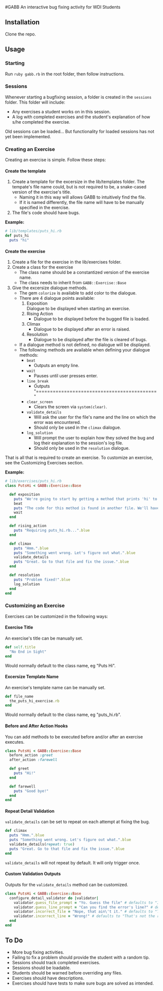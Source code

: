 #GABB
An interactive bug fixing activity for WDI Students
## Installation
Clone the repo.
## Usage
### Starting
Run `ruby gabb.rb` in the root folder, then follow instructions.

### Sessions
Whenever starting a bugfixing session, a folder is created in the `sessions` folder. This folder will include:
* Any exercises a student works on in this session.
* A log with completed exercises and the student's explanation of how s/he completed the exercise.

Old sessions can be loaded... But functionality for loaded sessions has not yet been implemented.

### Creating an Exercise
Creating an exercise is simple. Follow these steps:

#### Create the template
1. Create a template for the excersize in the lib/templates folder. The tempate's file name could, but is not required to be, a snake-cased version of the exercise's title.
    * Naming it in this way will allows GABB to intuitively find the file.
    * If it is named differently, the file name will have to be manually specified in the exercise.
2. The file's code should have bugs.

**Example:**
```ruby
# lib/templates/puts_hi.rb
def puts_hi
  puts "hi"

```

#### Create the exercise
1. Create a file for the exercise in the lib/exercises folder.
2. Create a class for the exercise
    * The class name should be a constantized version of the exercise name.
    * The class needs to inherit from `GABB::Exercise::Base`
3. Give the excersize dialogue methods.
    * The gem `colorize` is available to add color to the dialogue.
    * There are 4 dialogue points available:
        1. Exposition<br>
          Dialogue to be displayed when starting an exercise.
        2. Rising Action
            * Dialogue to be displayed before the bugged file is loaded.
        3. Climax
            * Dialogue to be displayed after an error is raised.
        4. Resolution
            * Dialogue to be displayed after the file is cleared of bugs.
    * If a dialogue method is not defined, no dialogue will be displayed.
    * The following methods are available when defining your dialogue methods:
        * `beat`
            * Outputs an empty line.
        * `wait`
            * Pauses until user presses enter.
        * `line_break`
            * Outputs "==========================================="
        * `clear_screen`
            * Clears the screen via `system(clear)`.
        *  `validate_details`
            * Will ask the user for the file's name and the line on which the error was encountered.
            * Should only be used in the `climax` dialogue.
        * `log_solution`
            * Will prompt the user to explain how they solved the bug and log their explanation to the session's log file.
            * Should only be used in the `resolution` dialogue.

That is all that is required to create an exercise. To customize an exercise, see the Customizing Exercises section.


**Example:**
```ruby
# lib/exercises/puts_hi.rb
class PutsHi < GABB::Exercise::Base

  def exposition
    puts "We're going to start by getting a method that prints 'hi' to the screen.".blue
    beat
    puts "The code for this method is found in another file. We'll have to require it before we can use the code.".blue
    wait
  end

  def rising_action
    puts "Requiring puts_hi.rb...".blue
  end

  def climax
    puts "Hmm.".blue
    puts "Something went wrong. Let's figure out what.".blue
    validate_details
    puts "Great. Go to that file and fix the issue.".blue
  end

  def resolution
    puts "Problem fixed!".blue
    log_solution
  end
end
```
### Customizing an Exercise

Exercises can be customized in the following ways:

#### Exercise Title
An exercise's title can be manually set.
```ruby
def self.title
  "No End in Sight"
end
```
Would normally default to the class name, eg "Puts Hi".

#### Excersize Template Name
An exercise's template name can be manually set.
```ruby
def file_name
  the_puts_hi_exercise.rb
end
```
Would normally default to the class name, eg "puts_hi.rb".

#### Before and After Action Hooks
You can add methods to be executed before and/or after an exercise executes.
```ruby
class PutsHi < GABB::Exercise::Base
  before_action :greet
  after_action :farewell

  def greet
    puts "Hi!"
  end

  def farewell
    puts "Good bye!"
  end
end
```

#### Repeat Detail Validation
`validate_details` can be set to repeat on each attempt at fixing the bug.
```ruby
def climax
  puts "Hmm.".blue
  puts "Something went wrong. Let's figure out what.".blue
  validate_details(repeat: true)
  puts "Great. Go to that file and fix the issue.".blue
end
```
`validate_details` will not repeat by default. It will only trigger once.

#### Custom Validation Outputs
Outputs for the `validate_details` method can be customized.
```ruby
class PutsHi < GABB::Exercise::Base
  configure_detail_validator do |validator|
    validator.guess_file_prompt = "Yo. Guess the file" # defaults to "In what file is the error?".blue
    validator.guess_line_prompt = "Can you find the error's line?" # defaults to "On what line is the error?".blue
    validator.incorrect_file = "Nope, that ain\'t it." # defaults to "That's not the right file".yellow
    validator.incorrect_line = "Wrong!" # defaults to "That's not the right line".yellow 
  end
end
```


## To Do
* More bug fixing activities.
* Failing to fix a problem should provide the student with a random tip.
* Sessions should track completed exercises.
* Sessions should be loadable.
* Students should be warned before overriding any files.
* Exercises should have descriptions.
* Exercises should have tests to make sure bugs are solved as intended.